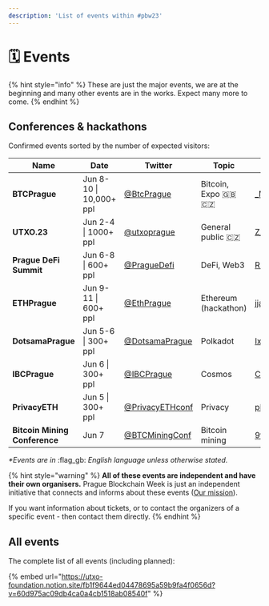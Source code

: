 ```yaml
---
description: 'List of events within #pbw23'
---
```


# 🗓 Events

{% hint style="info" %}
These are just the major events, we are at the beginning and many other events are in the works. Expect many more to come.
{% endhint %}

## Conferences & hackathons

Confirmed events sorted by the number of expected visitors:

<table data-column-title-hidden data-view="cards"><thead><tr><th>Name</th><th>Date</th><th>Twitter</th><th>Topic</th><th data-hidden data-card-cover data-type="files"></th><th data-hidden data-card-target data-type="content-ref"></th></tr></thead><tbody><tr><td><strong>BTCPrague</strong></td><td>Jun 8-10 | 10,000+ ppl</td><td><a href="https://twitter.com/BtcPrague">@BtcPrague</a></td><td>Bitcoin, Expo <span data-gb-custom-inline data-tag="emoji" data-code="1f1ec-1f1e7">🇬🇧</span><span data-gb-custom-inline data-tag="emoji" data-code="1f1e8-1f1ff">🇨🇿</span> </td><td><a href=".gitbook/assets/_MPAVIWE_400x400.jpg">_MPAVIWE_400x400.jpg</a></td><td><a href="https://www.btcprague.com/">https://www.btcprague.com/</a></td></tr><tr><td><strong>UTXO.23</strong></td><td>Jun 2-4 | 1000+ ppl</td><td><a href="https://twitter.com/utxoprague">@utxoprague</a></td><td>General public <span data-gb-custom-inline data-tag="emoji" data-code="1f1e8-1f1ff">🇨🇿</span></td><td><a href=".gitbook/assets/Z_fQwr0r_400x400.jpg">Z_fQwr0r_400x400.jpg</a></td><td><a href="https://utxo.cz/">https://utxo.cz/</a></td></tr><tr><td><strong>Prague DeFi Summit</strong></td><td>Jun 6-8 | 600+ ppl</td><td><a href="https://twitter.com/PragueDefi">@PragueDefi</a></td><td>DeFi, Web3</td><td><a href=".gitbook/assets/RRPxMhNd_400x400.jpg">RRPxMhNd_400x400.jpg</a></td><td></td></tr><tr><td><strong>ETHPrague</strong></td><td>Jun 9-11 | 600+ ppl</td><td><a href="https://twitter.com/EthPrague">@EthPrague</a></td><td>Ethereum (hackathon)</td><td><a href=".gitbook/assets/jjarAfvV_400x400.jpg">jjarAfvV_400x400.jpg</a></td><td><a href="https://ethprague.com/">https://ethprague.com/</a></td></tr><tr><td><strong>DotsamaPrague</strong></td><td>Jun 5-6 | 300+ ppl</td><td><a href="https://twitter.com/DotsamaPrague">@DotsamaPrague</a></td><td>Polkadot</td><td><a href=".gitbook/assets/IxPKjuGi_400x400.jpg">IxPKjuGi_400x400.jpg</a></td><td><a href="https://dotsama-prague.xyz/">https://dotsama-prague.xyz/</a></td></tr><tr><td><strong>IBCPrague</strong></td><td>Jun 6 | 300+ ppl</td><td><a href="https://twitter.com/IBCPrague">@IBCPrague</a></td><td>Cosmos</td><td><a href=".gitbook/assets/CXJvfz1M_400x400.jpg">CXJvfz1M_400x400.jpg</a></td><td><a href="https://1url.cz/@IBCPrague">https://1url.cz/@IBCPrague</a></td></tr><tr><td><strong>PrivacyETH</strong></td><td>Jun 5 | 300+ ppl</td><td><a href="https://twitter.com/PrivacyETHconf">@PrivacyETHconf</a></td><td>Privacy</td><td><a href=".gitbook/assets/pFhXeSfp_400x400.jpg">pFhXeSfp_400x400.jpg</a></td><td></td></tr><tr><td><strong>Bitcoin Mining Conference</strong></td><td>Jun 7</td><td><a href="https://twitter.com/BTCMiningConf">@BTCMiningConf</a></td><td>Bitcoin mining</td><td><a href=".gitbook/assets/9tVCIEt9_400x400.jpg">9tVCIEt9_400x400.jpg</a></td><td><a href="https://btcminingconf.com">https://btcminingconf.com</a></td></tr></tbody></table>

_\*Events are in_ :flag\_gb: _English language unless otherwise stated._

{% hint style="warning" %}
**All of these events are independent and have their own organisers.** Prague Blockchain Week is just an independent initiative that connects and informs about these events ([Our mission](our-mission-and-team/)).

If you want information about tickets, or to contact the organizers of a specific event - then contact them directly.
{% endhint %}

## All events

The complete list of all events (including planned):

{% embed url="https://utxo-foundation.notion.site/fb1f9644ed04478695a59b9fa4f0656d?v=60d975ac09db4ca0a4cb1518ab08540f" %}

